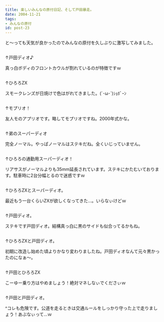 ```yaml
---
title: 楽しいみんなの原付日記、そして戸田暴走。
date: 2004-11-21
tags:
- みんなの原付
id: post-23
---
```



<p class="sentence spacing10">と～っても天気が良かったのでみんなの原付を久しぶりに激写してみました。</p>
<div class="center spacing"><img src="/photo/diary/2004.11.21_zx1.jpg" alt=""></div>
<p class="sentence">↑戸田ディオ♪</p>
<p class="sentence spacing10">真っ白ボディのフロントカウルが割れているのが特徴ですｗ</p>
<div class="center spacing"><img src="/photo/diary/2004.11.21_zx2.jpg" alt=""></div>
<p class="sentence">↑ひろろZX</p>
<p class="sentence spacing10">スモークレンズが日焼けで色はがれてきました。(´･ω･`)ｼｮﾎﾞｰﾝ</p>
<div class="center spacing"><img src="/photo/diary/2004.11.21_zx3.jpg" alt=""></div>
<p class="sentence">↑モプリオ！</p>
<p class="sentence spacing10">友人モのアプリオです。略してモプリオですね。2000年式かな。</p>
<div class="center spacing"><img src="/photo/diary/2004.11.21_zx4.jpg" alt=""></div>
<p class="sentence">↑弟のスーパーディオ</p>
<p class="sentence spacing10">完全ノーマル。やっぱノーマルはステキだね。全くいじっていません。</p>
<div class="center spacing"><img src="/photo/diary/2004.11.21_zx5.jpg" alt=""></div>
<p class="sentence">↑ひろろの通勤用スーパーディオ！</p>
<p class="sentence spacing10">リアサスがノーマルよりも35mm延長されています。ステキにかたむいております。駐車時に2台分幅とるので迷惑ですｗ</p>
<div class="center spacing"><img src="/photo/diary/2004.11.21_zx6.jpg" alt=""></div>
<p class="sentence">↑ひろろZXとスーパーディオ。</p>
<p class="sentence spacing10">最近もう一台くらいZXが欲しくなってきた...。いらなぃけどｗ</p>
<div class="center spacing"><img src="/photo/diary/2004.11.21_zx7.jpg" alt=""></div>
<p class="sentence">↑戸田ディオ。</p>
<p class="sentence spacing10">ステキです戸田ディオ。結構真っ白に黒のサイドも似合ってるかもね。</p>
<div class="center spacing"><img src="/photo/diary/2004.11.21_zx8.jpg" alt=""></div>
<p class="sentence">↑ひろろZXと戸田ディオ。</p>
<p class="sentence spacing10">初期に改造し始めた頃よりかなり変わりましたね。戸田ディオなんて元々黒かったのになぁ～。</p>
<div class="center spacing"><img src="/photo/diary/2004.11.21_zx9.jpg" alt=""></div>
<p class="sentence">↑戸田とひろろZX</p>
<p class="sentence spacing10">こーゆー乗り方はやめましょう！絶対マネしなぃでくださぃｗ</p>
<div class="center spacing"><img src="/photo/diary/2004.11.21_zx10.jpg" alt=""></div>
<p class="sentence">↑戸田と戸田ディオ。</p>
<p>^コレも危険です。公道を走るときは交通ルールをしっかり守った上で走りましょう！あぶなぃって...ｗ</p>

